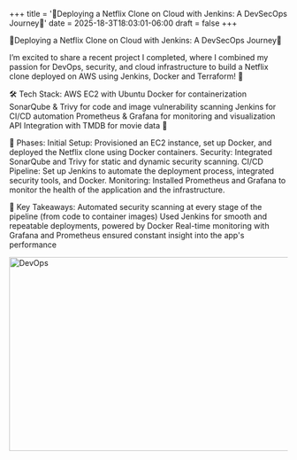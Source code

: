 +++
title = '🎉Deploying a Netflix Clone on Cloud with Jenkins: A DevSecOps Journey🎉'
date = 2025-18-3T18:03:01-06:00
draft = false
+++

🎉Deploying a Netflix Clone on Cloud with Jenkins: A DevSecOps Journey🎉

I’m excited to share a recent project I completed, where I combined my passion for DevOps, security, and cloud infrastructure to build a Netflix clone deployed on AWS using Jenkins, Docker and Terraform! 🎉

🛠 Tech Stack:
AWS EC2 with Ubuntu 
Docker for containerization
SonarQube & Trivy for code and image vulnerability scanning
Jenkins for CI/CD automation
Prometheus & Grafana for monitoring and visualization
API Integration with TMDB for movie data 🎥

📌 Phases:
Initial Setup: Provisioned an EC2 instance, set up Docker, and deployed the Netflix clone using Docker containers.
Security: Integrated SonarQube and Trivy for static and dynamic security scanning.
CI/CD Pipeline: Set up Jenkins to automate the deployment process, integrated security tools, and Docker.
Monitoring: Installed Prometheus and Grafana to monitor the health of the application and the infrastructure.

🔑 Key Takeaways:
Automated security scanning at every stage of the pipeline (from code to container images)
Used Jenkins for smooth and repeatable deployments, powered by Docker
Real-time monitoring with Grafana and Prometheus ensured constant insight into the app's performance

 <img src="https://github.com/user-attachments/assets/c2a8dae3-67a8-4bed-9307-b31a85a84058" alt="DevOps" width="600" height="350"> 
